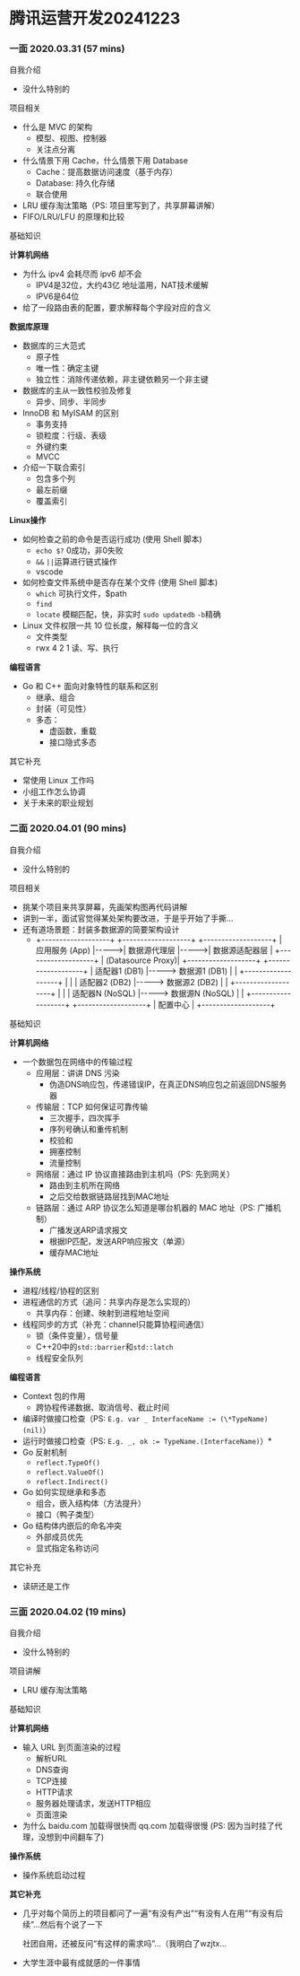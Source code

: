 # 腾讯运营开发20241223

### 一面 2020.03.31 (57 mins)

自我介绍

- 没什么特别的

项目相关

- 什么是 MVC 的架构
  - 模型、视图、控制器
  - 关注点分离
- 什么情景下用 Cache，什么情景下用 Database
  - Cache：提高数据访问速度（基于内存）
  - Database: 持久化存储
  - 联合使用
- LRU 缓存淘汰策略（PS: 项目里写到了，共享屏幕讲解）
- FIFO/LRU/LFU 的原理和比较

基础知识

**计算机网络**

- 为什么 ipv4 会耗尽而 ipv6 却不会
  - IPV4是32位，大约43亿 地址滥用，NAT技术缓解
  - IPV6是64位
- 给了一段路由表的配置，要求解释每个字段对应的含义

**数据库原理**

- 数据库的三大范式
  - 原子性
  - 唯一性：确定主键
  - 独立性：消除传递依赖，非主键依赖另一个非主键
- 数据库的主从一致性校验及修复
  - 异步、同步、半同步
- InnoDB 和 MyISAM 的区别
  - 事务支持
  - 锁粒度：行级、表级
  - 外键约束
  - MVCC
- 介绍一下联合索引
  - 包含多个列
  - 最左前缀
  - 覆盖索引

**Linux操作**

- 如何检查之前的命令是否运行成功 (使用 Shell 脚本)
  - `echo $?` 0成功，非0失败
  - `&&` `||`运算进行链式操作
  - vscode
- 如何检查文件系统中是否存在某个文件 (使用 Shell 脚本)
  - `which` 可执行文件，$path
  - `find`
  - `locate` 模糊匹配，快，非实时 `sudo updatedb`   `-b`精确
- Linux 文件权限一共 10 位长度，解释每一位的含义
  - 文件类型
  - rwx 4 2 1 读、写、执行

**编程语言**

- Go 和 C++ 面向对象特性的联系和区别
  - 继承、组合
  - 封装（可见性）
  - 多态：
    - 虚函数，重载
    - 接口隐式多态

其它补充

- 常使用 Linux 工作吗
- 小组工作怎么协调
- 关于未来的职业规划

### 二面 2020.04.01 (90 mins)

自我介绍

- 没什么特别的

项目相关

- 挑某个项目来共享屏幕，先画架构图再代码讲解
- 讲到一半，面试官觉得某处架构要改进，于是乎开始了手撕…
- 还有道场景题：封装多数据源的简要架构设计
  - +-------------------+      +-------------------+      +-------------------+
    |  应用服务 (App)  |----->|  数据源代理层     |----->|  数据源适配器层  |
    +-------------------+      | (Datasource Proxy)|      +-------------------+
                              +-------------------+      | 适配器1 (DB1)     |-----> 数据源1 (DB1)
                                      |              |      +-------------------+
                                      |              |      | 适配器2 (DB2)     |-----> 数据源2 (DB2)
                                      |              |      +-------------------+
                                      |              |      | 适配器N (NoSQL)   |-----> 数据源N (NoSQL)
                                      |              |      +-------------------+
                              +-------------------+
                              |  配置中心        |
                              +-------------------+

基础知识

**计算机网络**

- 一个数据包在网络中的传输过程
  - 应用层：讲讲 DNS 污染
    - 伪造DNS响应包，传递错误IP，在真正DNS响应包之前返回DNS服务器
  - 传输层：TCP 如何保证可靠传输
    - 三次握手，四次挥手
    - 序列号确认和重传机制
    - 校验和
    - 拥塞控制
    - 流量控制
  - 网络层：通过 IP 协议直接路由到主机吗（PS: 先到网关）
    - 路由到主机所在网络
    - 之后交给数据链路层找到MAC地址
  - 链路层：通过 ARP 协议怎么知道是哪台机器的 MAC 地址（PS: 广播机制）
    - 广播发送ARP请求报文
    - 根据IP匹配，发送ARP响应报文（单源）
    - 缓存MAC地址

**操作系统**

- 进程/线程/协程的区别
- 进程通信的方式（追问：共享内存是怎么实现的）
  - 共享内存：创建、映射到进程地址空间
- 线程同步的方式（补充：channel只能算协程间通信）
  - 锁（条件变量），信号量
  - C++20中的`std::barrier`和`std::latch`
  - 线程安全队列

**编程语言**

- Context 包的作用
  - 跨协程传递数据、取消信号、截止时间
- 编译时做接口检查（PS: `E.g. var _ InterfaceName := (\*TypeName)(nil)`）
- 运行时做接口检查（PS: `E.g. _, ok := TypeName.(InterfaceName)`）*
- Go 反射机制
  - `reflect.TypeOf()`
  - `reflect.ValueOf()`
  - `reflect.Indirect()`
- Go 如何实现继承和多态
  - 组合，嵌入结构体（方法提升）
  - 接口（鸭子类型）
- Go 结构体内嵌后的命名冲突
  - 外部成员优先
  - 显式指定名称访问

其它补充

- 读研还是工作

### 三面 2020.04.02 (19 mins)

自我介绍

- 没什么特别的

项目讲解

- LRU 缓存淘汰策略

基础知识

**计算机网络**

- 输入 URL 到页面渲染的过程
  - 解析URL
  - DNS查询
  - TCP连接
  - HTTP请求
  - 服务器处理请求，发送HTTP相应
  - 页面渲染
- 为什么 baidu.com 加载得很快而 qq.com 加载得很慢 (PS: 因为当时挂了代理，没想到中间翻车了)

**操作系统**

- 操作系统启动过程

**其它补充**

- 几乎对每个简历上的项目都问了一遍“有没有产出”“有没有人在用”“有没有后续”…然后有个说了一下

  社团自用，还被反问“有这样的需求吗”…（我明白了wzjtx…

- 大学生涯中最有成就感的一件事情